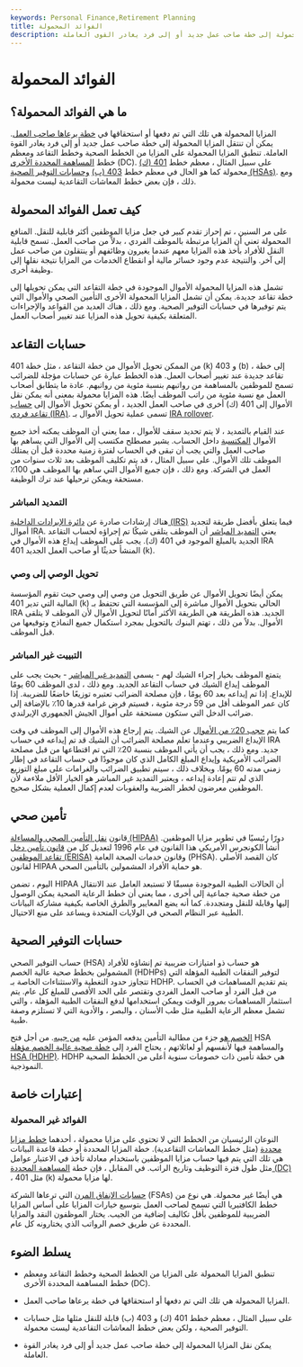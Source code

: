 ```yaml
---
keywords: Personal Finance,Retirement Planning
title: الفوائد المحمولة
description: يمكن أن تنتقل المزايا المحمولة إلى خطة صاحب عمل جديد أو إلى فرد يغادر القوى العاملة.
---
```


# الفوائد المحمولة
## ما هي الفوائد المحمولة؟

المزايا المحمولة هي تلك التي تم دفعها أو استحقاقها في [خطة يرعاها صاحب العمل](/employer_sponsored_plan). يمكن أن تنتقل المزايا المحمولة إلى خطة صاحب عمل جديد أو إلى فرد يغادر القوة العاملة. تنطبق المزايا المحمولة على المزايا من الخطط الصحية وخطط التقاعد ومعظم خطط [المساهمة المحددة الأخرى](/definedcontributionplan) (DC). على سبيل المثال ، معظم خطط [401 (ك)](/401kplan) محمولة كما هو الحال في معظم خطط [403 (ب)](/403bplan) [وحسابات التوفير الصحية (HSAs)](/hsa). ومع ذلك ، فإن بعض خطط المعاشات التقاعدية ليست محمولة.

## كيف تعمل الفوائد المحمولة

على مر السنين ، تم إحراز تقدم كبير في جعل مزايا الموظفين أكثر قابلية للنقل. المنافع المحمولة تعني أن المزايا مرتبطة بالموظف الفردي ، بدلاً من صاحب العمل. تسمح قابلية النقل للأفراد بأخذ هذه المزايا معهم عندما يغيرون وظائفهم أو ينتقلون من صاحب عمل إلى آخر. والنتيجة عدم وجود خسائر مالية أو انقطاع الخدمات من المزايا نتيجة نقلها إلى وظيفة أخرى.

تشمل هذه المزايا المحمولة الأموال الموجودة في خطة التقاعد التي يمكن تحويلها إلى خطة تقاعد جديدة. يمكن أن تشمل المزايا المحمولة الأخرى التأمين الصحي والأموال التي يتم توفيرها في حسابات التوفير الصحية. ومع ذلك ، هناك العديد من القواعد والإجراءات المتعلقة بكيفية تحويل هذه المزايا عند تغيير أصحاب العمل.

## حسابات التقاعد

من الممكن تحويل الأموال من خطة التقاعد ، مثل خطة 401 (k) و 403 (b) ، إلى خطة تقاعد جديدة عند تغيير أصحاب العمل. هذه الخطط عبارة عن حسابات مؤجلة للضرائب تسمح للموظفين بالمساهمة من رواتبهم بنسبة مئوية من رواتبهم. عادة ما يتطابق أصحاب العمل مع نسبة مئوية من راتب الموظف أيضًا. هذه المزايا محمولة بمعنى أنه يمكن نقل الأموال إلى 401 (ك) أخرى في صاحب العمل الجديد ، أو يمكن تحويل الأموال إلى [حساب تقاعد فردي (IRA)](/ira). تسمى عملية تحويل الأموال بـ [IRA rollover](/rollover).

عند القيام بالتمديد ، لا يتم تحديد سقف للأموال ، مما يعني أن الموظف يمكنه أخذ جميع الأموال [المكتسبة](/vested-benefit) داخل الحساب. يشير مصطلح مكتسب إلى الأموال التي يساهم بها صاحب العمل والتي يجب أن تبقى في الحساب لفترة زمنية محددة قبل أن يمتلك الموظف تلك الأموال. على سبيل المثال ، قد يتم تكليف الموظف بعد ثلاث سنوات من العمل في الشركة. ومع ذلك ، فإن جميع الأموال التي ساهم بها الموظف هي 100٪ مستحقة ويمكن ترحيلها عند ترك الوظيفة.

### التمديد المباشر

هناك إرشادات صادرة عن [دائرة الإيرادات الداخلية (IRS)](/irs) فيما يتعلق بأفضل طريقة لتجديد أموال IRA. يعني [التمديد المباشر](/directrollover) أن الموظف يتلقى شيكًا تم إجراؤه لحساب التقاعد الجديد بالمبلغ الموجود في 401 (ك). يجب على الموظف إيداع هذه الأموال في IRA المنشأ حديثًا أو صاحب العمل الجديد 401 (k).

### تحويل الوصي إلى وصي

يمكن أيضًا تحويل الأموال عن طريق التحويل من وصي إلى وصي حيث تقوم المؤسسة المالية التي تدير 401 (k) الحالي بتحويل الأموال مباشرة إلى المؤسسة التي تحتفظ بـ IRA الجديد. هذه الطريقة هي الطريقة الأكثر أمانًا لتحويل الأموال لأن الموظف لا يتلقى الأموال. بدلاً من ذلك ، تهتم البنوك بالتحويل بمجرد استكمال جميع النماذج وتوقيعها من قبل الموظف.

### التبييت غير المباشر

يتمتع الموظف بخيار إجراء الشيك لهم - يسمى [التمديد غير المباشر](/indirect-rollover) - بحيث يجب على الموظف إيداع الشيك في حساب التقاعد الجديد. ومع ذلك ، لدى الموظف 60 يومًا للإيداع. إذا تم إيداعه بعد 60 يومًا ، فإن مصلحة الضرائب تعتبره توزيعًا خاضعًا للضريبة. إذا كان عمر الموظف أقل من 59 درجة مئوية ، فسيتم فرض غرامة قدرها 10٪ بالإضافة إلى ضرائب الدخل التي ستكون مستحقة على أموال الجيش الجمهوري الإيرلندي.

كما يتم [حجب 20٪ من الأموال](/withholding) عن الشيك. يتم إرجاع هذه الأموال إلى الموظف في وقت الإيداع الضريبي وعندما تعلم مصلحة الضرائب أن الشيك قد تم إيداعه في حساب IRA جديد. ومع ذلك ، يجب أن يأتي الموظف بنسبة 20٪ التي تم اقتطاعها من قبل مصلحة الضرائب الأمريكية وإيداع المبلغ الكامل الذي كان موجودًا في حساب التقاعد في إطار زمني مدته 60 يومًا. وبخلاف ذلك ، سيتم تطبيق الضرائب والغرامات على مبلغ التوزيع الذي لم تتم إعادة إيداعه ، ويعتبر التمديد غير المباشر هو الخيار الأقل ملاءمة لأن الموظفين معرضون لخطر الضريبة والعقوبات لعدم إكمال العملية بشكل صحيح.

## تأمين صحي

قانون [نقل التأمين الصحي والمساءلة (HIPAA)](/hipaa) دورًا رئيسيًا في تطوير مزايا الموظفين. أنشأ الكونجرس الأمريكي هذا القانون في عام 1996 لتعديل كل من [قانون تأمين دخل تقاعد الموظفين (ERISA)](/erisa) وقانون خدمات الصحة العامة (PHSA). كان القصد الأصلي لقانون HIPAA هو حماية الأفراد المشمولين بالتأمين الصحي.

اليوم ، تضمن HIPAA أن الحالات الطبية الموجودة مسبقًا لا تستبعد العامل عند الانتقال من خطة صحية جماعية إلى أخرى ، مما يعني أن خطط الرعاية الصحية يمكن الوصول إليها وقابلة للنقل ومتجددة. كما أنه يضع المعايير والطرق الخاصة بكيفية مشاركة البيانات الطبية عبر النظام الصحي في الولايات المتحدة ويساعد على منع الاحتيال.

## حسابات التوفير الصحية

حساب التوفير الصحي (HSA) هو حساب ذو امتيازات ضريبية تم إنشاؤه للأفراد المشمولين بخطط صحية عالية الخصم (HDHPs) لتوفير النفقات الطبية المؤهلة التي تتجاوز حدود التغطية والاستثناءات الخاصة بـ HDHP. يتم تقديم المساهمات في الحساب من قبل الفرد أو صاحب العمل الفردي وتقتصر على الحد الأقصى للمبلغ كل عام. يتم استثمار المساهمات بمرور الوقت ويمكن استخدامها لدفع النفقات الطبية المؤهلة ، والتي تشمل معظم الرعاية الطبية مثل طب الأسنان ، والبصر ، والأدوية التي لا تستلزم وصفة طبية.

[الخصم هو](/deductible) جزء من مطالبة التأمين يدفعه المؤمن عليه [من جيبه](/outofpocket). من أجل فتح HSA والمساهمة فيها لأنفسهم أو لعائلاتهم ، يحتاج الفرد إلى [خطة صحية عالية الخصم مؤهلة HSA (HDHP)](/hdhp). HDHP هي خطة تأمين ذات خصومات سنوية أعلى من الخطط الصحية النموذجية.

## إعتبارات خاصة

### الفوائد غير المحمولة

النوعان الرئيسيان من الخطط التي لا تحتوي على مزايا محمولة ، أحدهما [خطط مزايا محددة](/definedbenefitpensionplan) (مثل خطط المعاشات التقاعدية). خطة المزايا المحددة أو خطة قاعدة البيانات هي تلك التي يتم فيها حساب مزايا الموظفين باستخدام معادلة تأخذ في الاعتبار عوامل مثل طول فترة التوظيف وتاريخ الراتب. في المقابل ، فإن خطة [المساهمة المحددة (DC)](/definedcontributionplan) ، مثل 401 (k) لها مزايا محمولة.

[حسابات الإنفاق المرن](/flexiblespendingaccount) التي ترعاها الشركة (FSAs) هي أيضًا غير محمولة. هي نوع من خطط الكافتيريا التي تسمح لصاحب العمل بتوسيع خيارات المزايا على أساس المزايا الضريبية للموظفين بأقل تكاليف إضافية من الجيب. يختار الموظفون النقد والمزايا المحددة عن طريق خصم الرواتب الذي يختارونه كل عام.

## يسلط الضوء

- تنطبق المزايا المحمولة على المزايا من الخطط الصحية وخطط التقاعد ومعظم خطط المساهمة المحددة الأخرى (DC).

- المزايا المحمولة هي تلك التي تم دفعها أو استحقاقها في خطة يرعاها صاحب العمل.

- على سبيل المثال ، معظم خطط 401 (ك) و 403 (ب) قابلة للنقل مثلها مثل حسابات التوفير الصحية ، ولكن بعض خطط المعاشات التقاعدية ليست محمولة.

- يمكن نقل المزايا المحمولة إلى خطة صاحب عمل جديد أو إلى فرد يغادر القوة العاملة.

